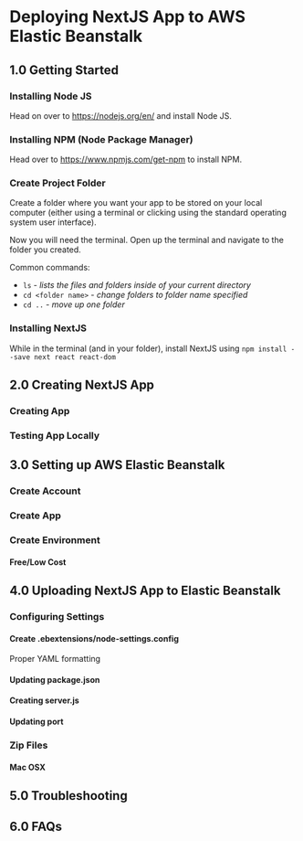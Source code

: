 # Deploying NextJS App to AWS Elastic Beanstalk
## 1.0 Getting Started
### Installing Node JS
Head on over to https://nodejs.org/en/ and install Node JS.
### Installing NPM (Node Package Manager)
Head over to https://www.npmjs.com/get-npm to install NPM. 
### Create Project Folder
Create a folder where you want your app to be stored on your local computer (either using a terminal or clicking using the standard operating system user interface).

Now you will need the terminal. Open up the terminal and navigate to the folder you created. 

Common commands:
- `ls` - *lists the files and folders inside of your current directory*
- `cd <folder name>` - *change folders to folder name specified*
- `cd ..` - *move up one folder*
### Installing NextJS
While in the terminal (and in your folder), install NextJS using `npm install --save next react react-dom`
## 2.0 Creating NextJS App
### Creating App
### Testing App Locally
## 3.0 Setting up AWS Elastic Beanstalk
### Create Account
### Create App
### Create Environment
#### Free/Low Cost
## 4.0 Uploading NextJS App to Elastic Beanstalk
### Configuring Settings
#### Create .ebextensions/node-settings.config
Proper YAML formatting
#### Updating package.json
#### Creating server.js
#### Updating port
### Zip Files
#### Mac OSX
## 5.0 Troubleshooting
## 6.0 FAQs


